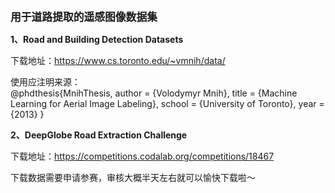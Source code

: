 
**<big>用于道路提取的遥感图像数据集</big>**

**1、Road and Building Detection Datasets**
    
  下载地址：https://www.cs.toronto.edu/~vmnih/data/

  使用应注明来源：  
  @phdthesis{MnihThesis,
      author = {Volodymyr Mnih},
      title = {Machine Learning for Aerial Image Labeling},
      school = {University of Toronto},
      year = {2013}
  }
      
  
  
**2、DeepGlobe Road Extraction Challenge**

  下载地址：https://competitions.codalab.org/competitions/18467
  
  下载数据需要申请参赛，审核大概半天左右就可以愉快下载啦～
